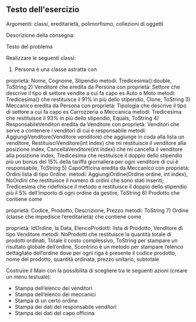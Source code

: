 ## Testo dell'esercizio

Argomenti: classi, ereditarietà, polimorfismo, collezioni di oggetti


Descrizione della consegna:

Testo del problema

Realizzare le seguenti classi:

1) Persona è una classe astratta con

proprietà: Nome, Cognome, Stipendio
metodi: Tredicesima():double, ToString
2) Venditore che eredita da Persona con
proprietà: Settore che descrive il tipo di settore vendite a cui fa capo es Auto o Moto
metodi: Tredicesima() che restituisce il 91% in più dello stipendio, Clone, ToString
3) Meccanico eredita da Persona con
proprietà: Tipologia che descrive il tipo di settore a cui fa capo es Carrozzeria o Meccanica
metodi: Tredicesima che restituisce il 93% in più dello stipendio, Equals, ToString
4) ResponsabileVenditori eredita da Venditore con
proprietà: Venditori che serve a contenere i venditori di cui è responsabile
metodi: AggiungiVenditore(Venditore venditore) che aggiunge in coda alla lista un venditore, RestituisciVenditore(int index) che mi restituisce il venditore alla posizione index, CancellaVenditore(int index) che mi cancella il venditore alla posizione index, Tredicesima che restituisce il doppio dello stipendio più un bonus del 15% della tariffa giornaliera per ogni venditore di cui è responsabile, ToString
5) CapoOfficina eredita da Meccanico con
proprietà: Ordini lista di tipo Ordine.
metodi: AggiungiOrdine(Ordine ordine, int index), NoOrdini che restituisce il numero di ordini che sono stati inseriti; Tredicesima che ridefinisce il metodo e restituisce il doppio dello stipendio più il 5% dell’importo di ogni ordine da gestire, ToString
6) Prodotto che contiene come

proprietà: Codice, Prodotto, Descrizione, Prezzo
metodi: ToString
7) Ordine (classe che impedisce l’ereditarietà) che contiene come

proprietà: IdOrdine, la Data, ElencoProdotti: lista di Prodotto, Venditore di tipo Venditore
metodi: NoProdotti che restituisce la quantità totale di prodotti ordinati, Totale il costo complessivo, ToString per stampare un risultato globale dell’ordine, Scontrino è un metodo per stampare l’elenco dettagliato dell’ordine dove per ogni riga è presente il codice prodotto, nome del prodotto, quantità ordinata, prezzo unitario, subtotale

Costruire il Main con la possibilità di scegliere tra le seguenti azioni (creare un menu testuale):

- Stampa dell’elenco dei venditori
- Stampa dell’elenco dei meccanici
- Stampa di un certo ordine
- Stampa dei dati del responsabile venditori
- Stampa dei dati del capo officina